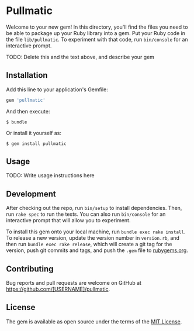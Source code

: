 # Pullmatic

Welcome to your new gem! In this directory, you'll find the files you need to be able to package up your Ruby library into a gem. Put your Ruby code in the file `lib/pullmatic`. To experiment with that code, run `bin/console` for an interactive prompt.

TODO: Delete this and the text above, and describe your gem

## Installation

Add this line to your application's Gemfile:

```ruby
gem 'pullmatic'
```

And then execute:

    $ bundle

Or install it yourself as:

    $ gem install pullmatic

## Usage

TODO: Write usage instructions here

## Development

After checking out the repo, run `bin/setup` to install dependencies. Then, run `rake spec` to run the tests. You can also run `bin/console` for an interactive prompt that will allow you to experiment.

To install this gem onto your local machine, run `bundle exec rake install`. To release a new version, update the version number in `version.rb`, and then run `bundle exec rake release`, which will create a git tag for the version, push git commits and tags, and push the `.gem` file to [rubygems.org](https://rubygems.org).

## Contributing

Bug reports and pull requests are welcome on GitHub at https://github.com/[USERNAME]/pullmatic.


## License

The gem is available as open source under the terms of the [MIT License](http://opensource.org/licenses/MIT).

